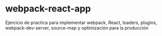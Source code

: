 # webpack-react-app
Ejercicio de practica para implementar webpack, React, loaders, plugins, webpack-dev-server, source-map y optimización para la producción
